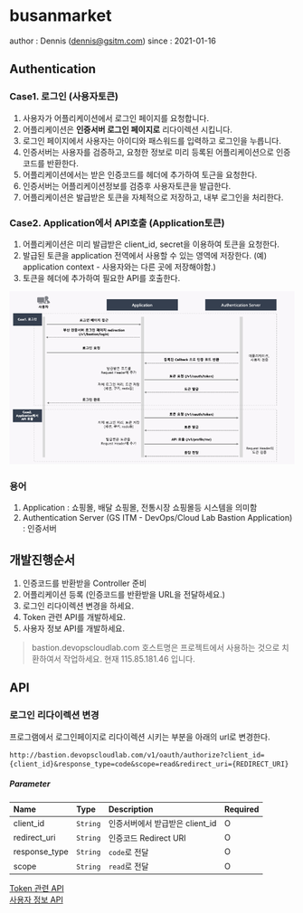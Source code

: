 # busanmarket



author : Dennis (dennis@gsitm.com)
since : 2021-01-16

## Authentication

### Case1. 로그인 (사용자토큰)

1. 사용자가 어플리케이션에서 로그인 페이지를 요청합니다.
2. 어플리케이션은 **인증서버 로그인 페이지로** 리다이렉션 시킵니다.
3. 로그인 페이지에서 사용자는 아이디와 패스워드를 입력하고 로그인을 누릅니다.
4. 인증서버는 사용자를 검증하고, 요청한 정보로 미리 등록된 어플리케이션으로 인증코드를 반환한다.
5. 어플리케이션에서는 받은 인증코드를 헤더에 추가하여 토근을 요청한다.
6. 인증서버는 어플리케이션정보를 검증후 사용자토큰을 발급한다.
7. 어플리케이션은 발급받은 토큰을 자체적으로 저장하고, 내부 로그인을 처리한다.

### Case2. Application에서 API호출 (Application토큰)

1. 어플리케이션은 미리 발급받은 client_id, secret을 이용하여 토큰을 요청한다.
2. 발급된 토큰을 application 전역에서 사용할 수 있는 영역에 저장한다. (예) application context - 사용자와는 다른 곳에 저장해야함.)
3. 토큰을 헤더에 추가하여 필요한 API를 호출한다.

![](./images/flow.png)

### 용어

1. Application : 쇼핑몰, 배달 쇼핑몰, 전통시장 쇼핑몰등 시스템을 의미함
2. Authentication Server (GS ITM - DevOps/Cloud Lab Bastion Application) : 인증서버



## 개발진행순서

1. 인증코드를 반환받을 Controller 준비
2. 어플리케이션 등록 (인증코드를 반환받을 URL을 전달하세요.)
3. 로그인 리다이렉션 변경을 하세요.
4. Token 관련 API를 개발하세요.
5. 사용자 정보 API를 개발하세요.

> bastion.devopscloudlab.com 호스트명은 프로젝트에서 사용하는 것으로 치환하여서 작업하세요.
> 현재 115.85.181.46 입니다.

 

## API

### 로그인 리다이렉션 변경

프로그램에서 로그인페이지로 리다이렉션 시키는 부분을 아래의 url로 변경한다.

```shell
http://bastion.devopscloudlab.com/v1/oauth/authorize?client_id={client_id}&response_type=code&scope=read&redirect_uri={REDIRECT_URI}
```

##### Parameter

| Name          | Type     | Description                     | Required |
| :------------ | :------- | :------------------------------ | :------- |
| client_id     | `String` | 인증서버에서 받급받은 client_id | O        |
| redirect_uri  | `String` | 인증코드 Redirect URI           | O        |
| response_type | `String` | `code`로 전달                   | O        |
| scope         | `String` | `read`로 전달                   | O        |



[Token 관련 API](./apis/token.md)<br/>
[사용자 정보 API](./apis/profile_me.md)

